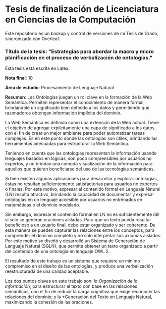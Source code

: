 # Tesis de finalización de Licenciatura en Ciencias de la Computación
Este repositorio es un backup y control de versiones de mi Tesis de Grado, sincronizado con Overleaf.

### Título de la tesis: "Estrategias para abordar la macro y micro planificación en el proceso de verbalización de ontologías."
Esta tesis está escrita en Latex.

**Nota final**: 10

**Área de estudio**: Procesamiento de Lenguaje Natural

**Resumen**: 
Las Ontologías juegan un rol clave en la formación de la Web Semántica. Permiten representar el conocimiento de manera formal, brindándole un significado bien definido a los datos y permitiendo que razonadores obtengan información implícita del dominio. 

La Web Semántica es definida como una extensión de la Web actual. Tiene el objetivo de agregar explícitamente una capa de significado a los datos, con el fin de crear un mejor ambiente para poder automatizar tareas complejas. Es en este punto donde las ontologías son útiles, brindando las herramientas adecuadas para estructurar la Web Semántica. 

Teniendo en cuenta que las ontologías representan la información usando lenguajes basados en lógicas, son poco comprensibles por usuarios no expertos, y no brindan una cómoda visualización de la información para aquellos que quieran beneficiarse del uso de las tecnologías semánticas.

Si bien existen algunas aplicaciones para desarrollar y explorar ontologías, éstas no resultan suficientemente satisfactorias para usuarios no expertos o finales. 
Por este motivo, expresar el contenido formal en Lenguaje Natural (LN) resulta atractivo, brindando la capacidad de documentar y expresar ontologías en un lenguaje accesible por usuarios no entrenados en matemáticas o el dominio modelado. 

Sin embargo, expresar el contenido formal en LN no es suficientemente útil si solo se generan oraciones aisladas. Para que un texto pueda resultar beneficioso a un usuario final, debe estar organizado y ser coherente. De esta manera se pueden capturar las relaciones entre los conceptos, para comprender el dominio completo y no solo interpretar sus axiomas aislados. Por este motivo se diseñó y desarrolló un Sistema de Generación de Lenguaje Natural (SGLN), que permite obtener un texto organizado a partir del contenido de una ontología en lenguaje OWL 2.

El resultado de este trabajo es un sistema que requiere un mínimo compromiso en el diseño de las ontologías, y produce una verbalización reestructurada de una calidad aceptable.

Los dos puntos claves en este trabajo son: *la Organización de la Información*, para estructurar el texto con base en las relaciones semánticas, con el fin de reducir la carga cognitiva que exige reconocer las relaciones del dominio; y la *Generación del Texto en Lenguaje Natural, maximizando la cohesión de las oraciones.


